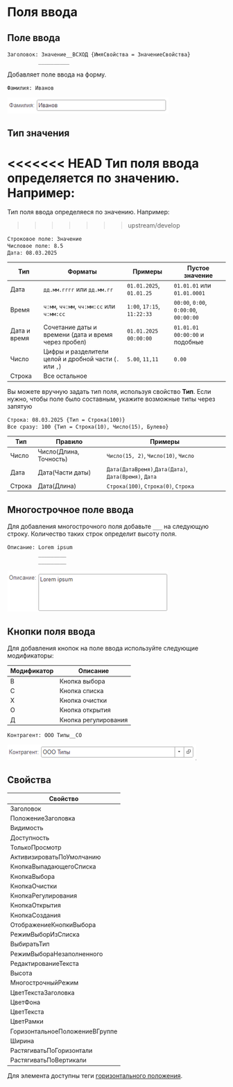 # Поля ввода

## Поле ввода
```text
Заголовок: Значение__ВСХОД {ИмяСвойства = ЗначениеСвойства}
          __________
```
Добавляет поле ввода на форму. 
```text
Фамилия: Иванов
```
<kbd> ![Однострочное поле ввода](./_images/input-simple.png) </kbd>

## Тип значения

<<<<<<< HEAD
Тип поля ввода определяется по значению. Например:
=======
Тип поля ввода определяеся по значению. Например:
>>>>>>> upstream/develop
```text
Строковое поле: Значение
Числовое поле: 8.5  
Дата: 08.03.2025 
```

| Тип          | Форматы                                                 | Примеры                     | Пустое значение                        |
| ------------ | ------------------------------------------------------- | --------------------------- | -------------------------------------- |
| Дата         | `дд.мм.гггг` или `дд.мм.гг`                             | `01.01.2025`, `01.01.25`    | `01.01.01` или `01.01.0001`            |
| Время        | `ч:мм`, `чч:мм`, `чч:мм:сс` или `ч:мм:сс`               | `1:00`, `17:15`, `11:22:33` | `00:00`, `0:00`, `0:00:00`, `00:00:00` |
| Дата и время | Сочетание даты и времени (дата и время через пробел)    | `01.01.2025 00:00:00`       | `01.01.01 00:00:00` и подобные         |
| Число        | Цифры и разделители целой и дробной части (`.` или `,`) | `5.00`, `11,11`             | `0.00`                                 |
| Строка       | Все остальное                                           |                             |                                        |

Вы можете вручную задать тип поля, используя свойство **Тип**. Если нужно, чтобы поле было составным, укажите возможные типы через запятую

```text
Строка: 08.03.2025 {Тип = Строка(100)}
Все сразу: 100 {Тип = Строка(10), Число(15), Булево}
```   

| Тип    | Правило                | Примеры                                       |
| ------ | ---------------------- | --------------------------------------------- |
| Число  | Число(Длина, Точность) | `Число(15, 2)`, `Число(10)`, `Число`                |
| Дата   | Дата(Части даты)       | `Дата(ДатаВремя)`,`Дата(Дата)`, `Дата(Время)`, `Дата` |
| Строка | Дата(Длина)            | `Строка(100)`, `Строка(0)`, `Строка`                |

                                         
                                              

## Многострочное поле ввода
Для добавления многострочного поля добавьте `___` на следующую строку. Количество таких строк определит высоту поля.
```text
Описание: Lorem ipsum
          _________
          _________
```
<kbd> ![Многострочное поле ввода](./_images/input-multi.png) </kbd>

## Кнопки поля ввода
Для добавления кнопок на поле ввода используйте следующие модификаторы:

| Модификатор |  Описание             |
| ----------- |  -------------------- |
| В           |  Кнопка выбора        |
| С           |  Кнопка списка        |
| Х           |  Кнопка очистки       |
| О           |  Кнопка открытия      |
| Д           |  Кнопка регулирования |


```text
Контрагент: ООО Типы__СО
```
<kbd>![Поле с выбором](./_images/input-select.png)</kbd>

## Свойства


| Свойство                       |
| ------------------------------ |
| Заголовок                      |
| ПоложениеЗаголовка             |
| Видимость                      |
| Доступность                    |
| ТолькоПросмотр                 |
| АктивизироватьПоУмолчанию      |
| КнопкаВыпадающегоСписка        |
| КнопкаВыбора                   |
| КнопкаОчистки                  |
| КнопкаРегулирования            |
| КнопкаОткрытия                 |
| КнопкаСоздания                 |
| ОтображениеКнопкиВыбора        |
| РежимВыборИзСписка             |
| ВыбиратьТип                    |
| РежимВыбораНезаполненного      |
| РедактированиеТекста           |
| Высота                         |
| МногострочныйРежим             |
| ЦветТекстаЗаголовка            |
| ЦветФона                       |
| ЦветТекста                     |
| ЦветРамки                      |
| ГоризонтальноеПоложениеВГруппе |
| Ширина                         |
| РастягиватьПоГоризонтали       |
| РастягиватьПоВертикали         |

Для элемента доступны теги [горизонтального положения](ГоризонтальноеПоложение.md).

